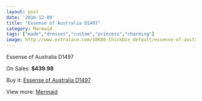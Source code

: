 ```yaml
---
layout: post
date: '2016-12-09'
title: "Essense of Australia D1497"
category: Mermaid
tags: ["made","dresses","custom","princess","charming"]
image: http://www.extralace.com/10688-thickbox_default/essense-of-australia-d1497.jpg
---
```

Essense of Australia D1497

On Sales: **$439.98**
<a href="https://www.extralace.com/mermaid/5038-essense-of-australia-d1497.html"><amp-img layout="responsive" width="600" height="600" src="//www.extralace.com/10688-thickbox_default/essense-of-australia-d1497.jpg" alt="Essense of Australia D1497 0" /></a>
<a href="https://www.extralace.com/mermaid/5038-essense-of-australia-d1497.html"><amp-img layout="responsive" width="600" height="600" src="//www.extralace.com/10690-thickbox_default/essense-of-australia-d1497.jpg" alt="Essense of Australia D1497 1" /></a>
<a href="https://www.extralace.com/mermaid/5038-essense-of-australia-d1497.html"><amp-img layout="responsive" width="600" height="600" src="//www.extralace.com/10689-thickbox_default/essense-of-australia-d1497.jpg" alt="Essense of Australia D1497 2" /></a>

Buy it: [Essense of Australia D1497](https://www.extralace.com/mermaid/5038-essense-of-australia-d1497.html "Essense of Australia D1497")

View more: [Mermaid](https://www.extralace.com/5-mermaid "Mermaid")